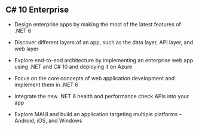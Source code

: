 ## C# 10 Enterprise

  * Design enterprise apps by making the most of the latest features of .NET 6

  * Discover different layers of an app, such as the data layer, API layer, and web layer

  * Explore end-to-end architecture by implementing an enterprise web app using .NET and C# 10 and deploying it on Azure

  * Focus on the core concepts of web application development and implement them in .NET 6

  * Integrate the new .NET 6 health and performance check APIs into your app

  * Explore MAUI and build an application targeting multiple platforms – Android, iOS, and Windows